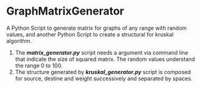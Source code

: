 # GraphMatrixGenerator
A Python Script to generate matrix for graphs of any range with random values, and another Python Script to create a structural for kruskal algorithm.

1. The _**matrix_generator.py**_ script needs a argument via command line that indicate the size of squared matrix. The random values understand the range 0 to 100.
2. The structure generated by _**kruskal_generator.py**_ script is composed for source, destine and weight successively and separated by spaces.
